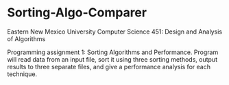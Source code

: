 # Sorting-Algo-Comparer

Eastern New Mexico University
Computer Science 451: Design and Analysis of Algorithms

Programming assignment 1: Sorting Algorithms and Performance.
Program will read data from an input file, sort it using three sorting methods, output results to three separate files, and give a performance analysis for each technique.
